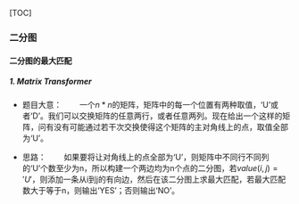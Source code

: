 [TOC]

### 二分图

#### 二分图的最大匹配

##### 1. Matrix Transformer

* 题目大意：
&emsp;&emsp;一个$n*n$的矩阵，矩阵中的每一个位置有两种取值，‘U’或者‘D’。我们可以交换矩阵的任意两行，或者任意两列。现在给出一个这样的矩阵，问有没有可能通过若干次交换使得这个矩阵的主对角线上的点，取值全部为‘U’。

* 思路：
&emsp;&emsp;如果要将让对角线上的点全部为‘U’，则矩阵中不同行不同列的‘U’个数至少为n，所以构建一个两边均为n个点的二分图，若$value(i,j)='U'$，则添加一条从i到j的有向边，然后在该二分图上求最大匹配，若最大匹配数大于等于n，则输出‘YES’；否则输出‘NO’。
